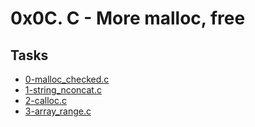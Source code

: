 # 0x0C. C - More malloc, free

## Tasks

- [0-malloc_checked.c](./0-malloc_checked.c)
- [1-string_nconcat.c](./1-string_nconcat.c)
- [2-calloc.c](./2-calloc.c)
- [3-array_range.c](./3-array_range.c)
